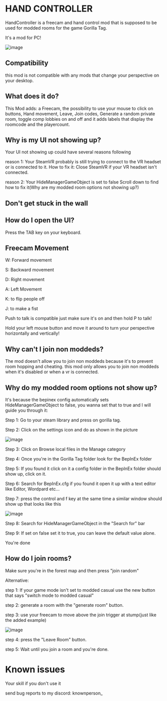 # HAND CONTROLLER

HandController is a freecam and hand control mod that is supposed to be used for modded rooms for the game Gorilla Tag.


It's a mod for PC!


![image](https://github.com/user-attachments/assets/02ced825-99d5-4141-a38e-4a24736a8e6c)
## Compatibility
this mod is not compatible with any mods that change your perspective on your desktop.
## What does it do?
This Mod adds: a Freecam, the possibility to use your mouse to click on buttons, Hand movement, Leave, Join codes, Generate a random private room, toggle comp lobbies on and off and it adds labels that display the roomcode and the playercount.


## Why is my UI not showing up?
Your UI not showing up could have several reasons following


reason 1: Your SteamVR probably is still trying to connect to the VR headset or is connected to it. How to fix it: Close SteamVR if your VR headset isn't connected.


reason 2: Your HideManagerGameObject is set to false Scroll down to find how to fix it(Why are my modded room options not showing up?)


## Don't get stuck in the wall

## How do I open the UI?
Press the TAB key on your keyboard.


## Freecam Movement


W: Forward movement


S: Backward movement


D: Right movement


A: Left Movement


K: to flip people off


J: to make a fist


Push to talk is compatible just make sure it's on and then hold P to talk!


Hold your left mouse button and move it around to turn your perspective horizontally and vertically!

## Why can't I join non moddeds?

The mod doesn't allow you to join non moddeds because it's to prevent room hopping and cheating.
this mod only allows you to join non moddeds when it's disabled or when a vr is connected.

## Why do my modded room options not show up?

It's because the bepinex config automatically sets HideManagerGameObject to false, you wanna set that to true and I will guide you through it:


Step 1: Go to your steam library and press on gorilla tag.


Step 2: Click on the settings icon and do as shown in the picture


![image](https://github.com/user-attachments/assets/a68cc9b9-bb6f-41c9-9913-704c47b61142)


Step 3: Click on Browse local files in the Manage category


Step 4: Once you're in the Gorilla Tag folder look for the BepInEx folder


Step 5: If you found it click on it a config folder in the BepInEx folder should show up, click on it.


Step 6: Search for BepInEx.cfg if you found it open it up with a text editor like Editor, Wordpard etc...


Step 7: press the control and f key at the same time a similar window should show up that looks like this


![image](https://github.com/user-attachments/assets/3d955247-1e6d-47c8-98ee-eba2675295d0)

Step 8: Search for HideManagerGameObject in the "Search for" bar

 
Step 9: If set on false set it to true, you can leave the default value alone.


You're done

## How do I join rooms?
Make sure you're in the forest map and then press "join random"


Alternative:


step 1: If your game mode isn't set to modded casual use the new button that says "switch mode to modded casual"


step 2: generate a room with the "generate room" button.


step 3: use your freecam to move above the join trigger at stump(just like the added example)


![image](https://github.com/user-attachments/assets/de7ddeb5-66e6-4fbf-b5af-0c4e28131ccb)


step 4: press the "Leave Room" button.


step 5: Wait until you join a room and you're done.


# Known issues
Your skill if you don't use it


send bug reports to my discord: knownperson_
